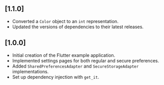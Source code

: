 ## [1.1.0]

- Converted a `Color` object to an `int` representation.
- Updated the versions of dependencies to their latest releases.

## [1.0.0]

- Initial creation of the Flutter example application.
- Implemented settings pages for both regular and secure preferences.
- Added `SharedPreferencesAdapter` and `SecureStorageAdapter` implementations.
- Set up dependency injection with `get_it`.